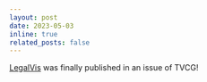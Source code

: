 ```yaml
---
layout: post
date: 2023-05-03
inline: true
related_posts: false
---
```


[LegalVis](https://doi.org/10.1109/TVCG.2022.3152450) was finally published in an issue of TVCG!
